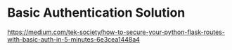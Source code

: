 # Basic Authentication Solution

https://medium.com/tek-society/how-to-secure-your-python-flask-routes-with-basic-auth-in-5-minutes-6e3cea1448a4